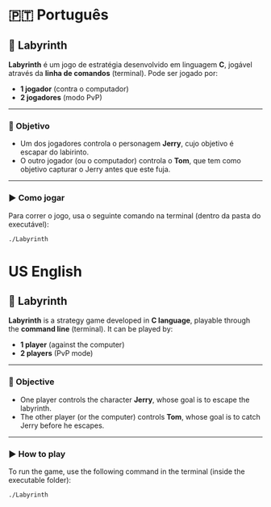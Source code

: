 # 🇵🇹 **Português**

## 🧩 Labyrinth

**Labyrinth** é um jogo de estratégia desenvolvido em linguagem **C**, jogável através da **linha de comandos** (terminal). Pode ser jogado por:

- **1 jogador** (contra o computador)
- **2 jogadores** (modo PvP)

---

### 🎯 Objetivo

- Um dos jogadores controla o personagem **Jerry**, cujo objetivo é escapar do labirinto.
- O outro jogador (ou o computador) controla o **Tom**, que tem como objetivo capturar o Jerry antes que este fuja.

---

### ▶️ Como jogar

Para correr o jogo, usa o seguinte comando na terminal (dentro da pasta do executável):

```bash
./Labyrinth
```

# US **English**

## 🧩 Labyrinth

**Labyrinth** is a strategy game developed in **C language**, playable through the **command line** (terminal). It can be played by:

- **1 player** (against the computer)  
- **2 players** (PvP mode)

---

### 🎯 Objective

- One player controls the character **Jerry**, whose goal is to escape the labyrinth.  
- The other player (or the computer) controls **Tom**, whose goal is to catch Jerry before he escapes.

---

### ▶️ How to play

To run the game, use the following command in the terminal (inside the executable folder):

```bash
./Labyrinth
